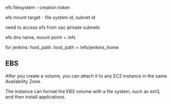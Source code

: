 efs filesystem - creation token

efs mount target - file system id, subnet id

need to access efs from vpc private subnets

efs dns name, mount point = /efs

for jenkins: host_path:  host_path = /efs/jenkins_home

EBS
--------
After you create a volume, you can attach it to any EC2 instance in the same Availability Zone.

The instance can format the EBS volume with a file system, such as ext3, and then install applications.

